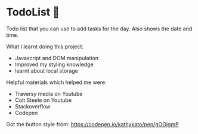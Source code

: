 # TodoList 📝
Todo list that you can use to add tasks for the day. Also shows the date and time.

What I learnt doing this project:
- Javascript and DOM manipulation
- Improved my styling knowledge
- learnt about local storage

Helpful materials which helped me were:
- Traversy media on Youtube
- Colt Steele on Youtube
- Stackoverflow
- Codepen

Got the button style from:
https://codepen.io/kathykato/pen/gOOjgmP
